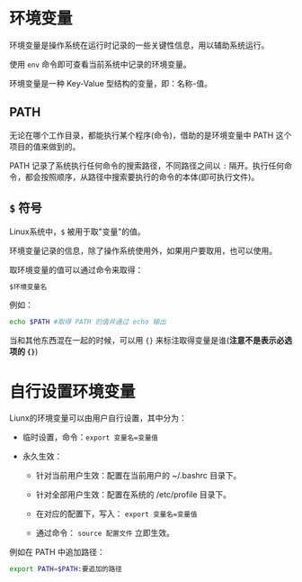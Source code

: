 # 环境变量

环境变量是操作系统在运行时记录的一些关键性信息，用以辅助系统运行。

使用 `env` 命令即可查看当前系统中记录的环境变量。

环境变量是一种 Key-Value 型结构的变量，即：名称-值。

## PATH

无论在哪个工作目录，都能执行某个程序(命令)，借助的是环境变量中 PATH 这个项目的值来做到的。

PATH 记录了系统执行任何命令的搜索路径，不同路径之间以 `:` 隔开。执行任何命令，都会按照顺序，从路径中搜索要执行的命令的本体(即可执行文件)。

## `$` 符号

Linux系统中，`$` 被用于取"变量"的值。

环境变量记录的信息，除了操作系统使用外，如果用户要取用，也可以使用。

取环境变量的值可以通过命令来取得：

```bash
$环境变量名
```

例如：

```bash
echo $PATH #取得 PATH 的值并通过 echo 输出
```

当和其他东西混在一起的时候，可以用 `{}` 来标注取得变量是谁(**注意不是表示必选项的 `{}`**)

# 自行设置环境变量

Liunx的环境变量可以由用户自行设置，其中分为：

- 临时设置，命令：`export 变量名=变量值`

- 永久生效：

  - 针对当前用户生效：配置在当前用户的 ~/.bashrc 目录下。

  - 针对全部用户生效：配置在系统的 /etc/profile 目录下。

  - 在对应的配置下，写入： `export 变量名=变量值`

  - 通过命令： `source 配置文件` 立即生效。

例如在 PATH 中追加路径：

```bash
export PATH=$PATH:要追加的路径
```

